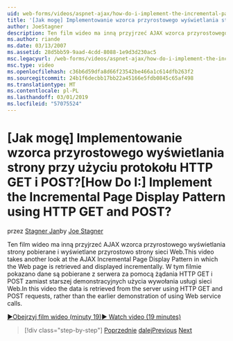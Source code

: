 ```yaml
---
uid: web-forms/videos/aspnet-ajax/how-do-i-implement-the-incremental-page-display-pattern-using-http-get-and-post
title: '[Jak mogę] Implementowanie wzorca przyrostowego wyświetlania strony przy użyciu protokołu HTTP GET i POST? | Microsoft Docs'
author: JoeStagner
description: Ten film wideo ma inną przyjrzeć AJAX wzorca przyrostowego wyświetlania strony pobierane i wyświetlane przyrostowo strony sieci Web. W tym filmie wideo...
ms.author: riande
ms.date: 03/13/2007
ms.assetid: 28d5bb59-9aad-4cdd-8088-1e9d3d230ac5
msc.legacyurl: /web-forms/videos/aspnet-ajax/how-do-i-implement-the-incremental-page-display-pattern-using-http-get-and-post
msc.type: video
ms.openlocfilehash: c36b6d59dfa8d66f23542be466a1c614dfb263f2
ms.sourcegitcommit: 24b1f6decbb17bb22a45166e5fdb0845c65af498
ms.translationtype: MT
ms.contentlocale: pl-PL
ms.lasthandoff: 03/01/2019
ms.locfileid: "57075524"
---
```

<a name="how-do-i-implement-the-incremental-page-display-pattern-using-http-get-and-post"></a><span data-ttu-id="d6d38-105">[Jak mogę] Implementowanie wzorca przyrostowego wyświetlania strony przy użyciu protokołu HTTP GET i POST?</span><span class="sxs-lookup"><span data-stu-id="d6d38-105">[How Do I:] Implement the Incremental Page Display Pattern using HTTP GET and POST?</span></span>
====================
<span data-ttu-id="d6d38-106">przez [Stagner Jan](https://github.com/JoeStagner)</span><span class="sxs-lookup"><span data-stu-id="d6d38-106">by [Joe Stagner](https://github.com/JoeStagner)</span></span>

<span data-ttu-id="d6d38-107">Ten film wideo ma inną przyjrzeć AJAX wzorca przyrostowego wyświetlania strony pobierane i wyświetlane przyrostowo strony sieci Web.</span><span class="sxs-lookup"><span data-stu-id="d6d38-107">This video takes another look at the AJAX Incremental Page Display Pattern in which the Web page is retrieved and displayed incrementally.</span></span> <span data-ttu-id="d6d38-108">W tym filmie pokazano dane są pobierane z serwera za pomocą żądania HTTP GET i POST zamiast starszej demonstracyjnych użycia wywołania usługi sieci Web.</span><span class="sxs-lookup"><span data-stu-id="d6d38-108">In this video the data is retrieved from the server using HTTP GET and POST requests, rather than the earlier demonstration of using Web service calls.</span></span>

[<span data-ttu-id="d6d38-109">&#9654;Obejrzyj film wideo (minuty 19)</span><span class="sxs-lookup"><span data-stu-id="d6d38-109">&#9654; Watch video (19 minutes)</span></span>](https://channel9.msdn.com/Blogs/ASP-NET-Site-Videos/how-do-i-implement-the-incremental-page-display-pattern-using-http-get-and-post)

> [!div class="step-by-step"]
> <span data-ttu-id="d6d38-110">[Poprzednie](how-do-i-implement-the-ajax-incremental-page-display-pattern.md)
> [dalej](how-do-i-use-the-aspnet-ajax-updateprogress-control.md)</span><span class="sxs-lookup"><span data-stu-id="d6d38-110">[Previous](how-do-i-implement-the-ajax-incremental-page-display-pattern.md)
[Next](how-do-i-use-the-aspnet-ajax-updateprogress-control.md)</span></span>

